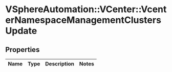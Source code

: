 # VSphereAutomation::VCenter::VcenterNamespaceManagementClustersUpdate

## Properties
Name | Type | Description | Notes
------------ | ------------- | ------------- | -------------


